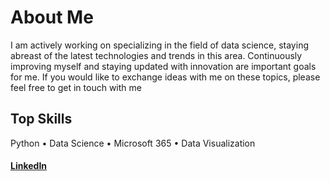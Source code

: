 
# About Me

I am actively working on specializing in the field of data science, staying abreast of the latest technologies and trends in this area. Continuously improving myself and staying updated with innovation are important goals for me. If you would like to exchange ideas with me on these topics, please feel free to get in touch with me

## Top Skills
Python • Data Science • Microsoft 365 • Data Visualization





#### [LinkedIn](https://www.linkedin.com/in/burak-elmali/) 



  

